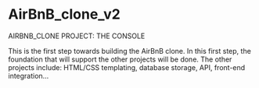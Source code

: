 # AirBnB_clone_v2
AIRBNB_CLONE PROJECT: THE CONSOLE

This is the first step towards building the AirBnB clone. In this first step, the foundation that will support the other projects will be done. The other projects include: HTML/CSS templating, database storage, API, front-end integration…


